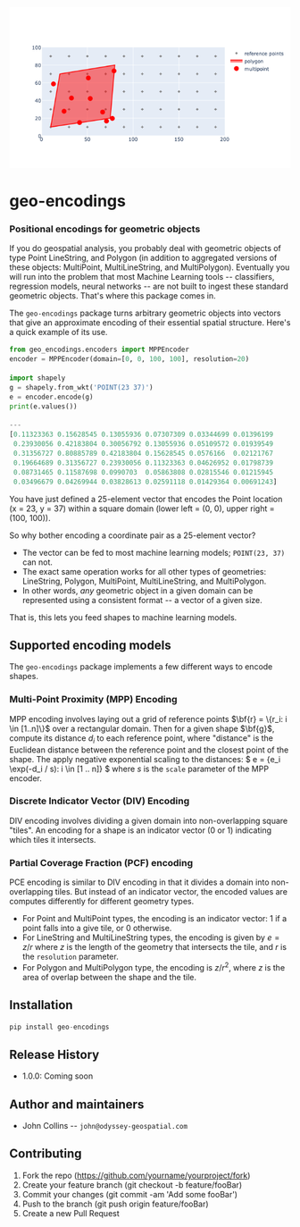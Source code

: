 ![image](images/example-image.png)

# geo-encodings

### Positional encodings for geometric objects
	
If you do geospatial analysis,
you probably deal with geometric objects of type Point LineString, and Polygon 
(in addition to aggregated versions of these objects: MultiPoint, 
MultiLineString, and MultiPolygon). 
Eventually you will run into the problem that most Machine Learning tools --
classifiers, regression models, neural networks -- are not built to ingest these
standard geometric objects. That's where this package comes in.

The `geo-encodings` package turns 
arbitrary geometric objects into vectors that give an
approximate encoding of their essential spatial structure.
Here's a quick example of its use.

```python
from geo_encodings.encoders import MPPEncoder
encoder = MPPEncoder(domain=[0, 0, 100, 100], resolution=20)

import shapely
g = shapely.from_wkt('POINT(23 37)')
e = encoder.encode(g)
print(e.values())

---
[0.11323363 0.15628545 0.13055936 0.07307309 0.03344699 0.01396199
 0.23930056 0.42183804 0.30056792 0.13055936 0.05109572 0.01939549
 0.31356727 0.80885789 0.42183804 0.15628545 0.0576166  0.02121767
 0.19664689 0.31356727 0.23930056 0.11323363 0.04626952 0.01798739
 0.08731465 0.11587698 0.0990703  0.05863808 0.02815546 0.01215945
 0.03496679 0.04269944 0.03828613 0.02591118 0.01429364 0.00691243]
```

You have just defined a 25-element vector that encodes the Point location
(x = 23, y = 37) within a square domain (lower left = (0, 0), upper right = (100, 100)).

So why bother encoding a coordinate pair as a 25-element vector?

- The vector can be fed to most machine learning models; `POINT(23, 37)` can not.
- The exact same operation works for all other types of geometries: LineString, Polygon, MultiPoint, MultiLineString, and MultiPolygon.
- In other words, *any* geometric object in a given domain can be represented using a consistent format -- a vector of a given size.

That is, this lets you feed shapes to machine learning models. 

## Supported encoding models

The `geo-encodings` package implements a few different ways to encode shapes.

### Multi-Point Proximity (MPP) Encoding

MPP encoding involves laying out a grid of reference points 
$\bf{r} = \{r_i: i \in [1..n]\}$
over a rectangular domain.
Then for a given shape $\bf{g}$, compute its distance $d_i$ to each reference point, 
where "distance" is the Euclidean distance between the reference point and the closest point of the shape. 
The apply negative exponential scaling to the distances:
$
e = {e_i \exp(-d_i / s): i \in [1 .. n]}
$
where $s$ is the `scale` parameter of the MPP encoder.

### Discrete Indicator Vector (DIV) Encoding

DIV encoding involves dividing a given domain into non-overlapping square "tiles".
An encoding for a shape is an indicator vector (0 or 1) indicating which tiles 
it intersects.  

### Partial Coverage Fraction (PCF) encoding

PCE encoding is similar to DIV encoding in that it divides a domain into 
non-overlapping tiles. But instead of an indicator vector, the encoded values are computes differently for different geometry types.
* For Point and MultiPoint types, the encoding is an indicator vector: 1 if a point falls into a give tile, or 0 otherwise.
* For LineString and MultiLineString types, the encoding is given by 
$e = z / r$ where $z$ is the length of the geometry that
intersects the tile, and $r$ is the `resolution` parameter.
* For Polygon and MultiPolygon type, the encoding is
$z / r^2$, where $z$ is the area of overlap between the shape
and the tile. 

## Installation

```python
pip install geo-encodings
```

## Release History

* 1.0.0: Coming soon

## Author and maintainers

* John Collins -- `john@odyssey-geospatial.com`

## Contributing

1. Fork the repo (https://github.com/yourname/yourproject/fork)
2. Create your feature branch (git checkout -b feature/fooBar)
3. Commit your changes (git commit -am 'Add some fooBar')
4. Push to the branch (git push origin feature/fooBar)
5. Create a new Pull Request
